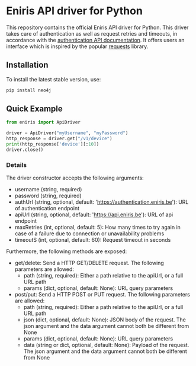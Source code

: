 # Eniris API driver for Python
This repository contains the official Eniris API driver for Python. This driver takes care of authentication as well as request retries and timeouts, in accordance with the [authentication API documentation](https://authentication.eniris.be/docs). It offers users an interface which is inspired by the popular [requests](https://requests.readthedocs.io/en/latest/) library.

## Installation
To install the latest stable version, use:
```sh
pip install neo4j
```
## Quick Example
```python
from eniris import ApiDriver

driver = ApiDriver("myUsername", "myPassword")
http_response = driver.get("/v1/device")
print(http_response['device'][:10])
driver.close()
```
### Details
The driver constructor accepts the following arguments:
- username (string, required)
- password (string, required)
- authUrl (string, optional, default: 'https://authentication.eniris.be'): URL of authentication endpoint
- apiUrl (string, optional, default: 'https://api.eniris.be'): URL of api endpoint
- maxRetries (int, optional, default: 5): How many times to try again in case of a failure due to connection or unavailability problems
- timeoutS (int, optional, default: 60): Request timeout in seconds

Furthermore, the following methods are exposed:
- get/delete: Send a HTTP GET/DELETE request. The following parameters are allowed:
  - path (string, required): Either a path relative to the apiUrl, or a full URL path
  - params (dict, optional, default: None): URL query parameters
- post/put: Send a HTTP POST or PUT request. The following parameters are allowed:
  - path (string, required): Either a path relative to the apiUrl, or a full URL path
  - json (dict, optional, default: None): JSON body of the request. The json argument and the data argument cannot both be different from None
  - params (dict, optional, default: None): URL query parameters
  - data (string or dict, optional, default: None): Payload of the request. The json argument and the data argument cannot both be different from None